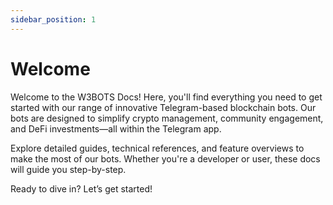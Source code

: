 ```yaml
---
sidebar_position: 1
---
```


# Welcome 

Welcome to the W3BOTS Docs! Here, you'll find everything you need to get started with our range of innovative Telegram-based blockchain bots. Our bots are designed to simplify crypto management, community engagement, and DeFi investments—all within the Telegram app.

Explore detailed guides, technical references, and feature overviews to make the most of our bots. Whether you're a developer or user, these docs will guide you step-by-step.

Ready to dive in? Let’s get started!